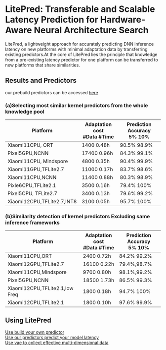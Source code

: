 # LitePred: Transferable and Scalable Latency Prediction for Hardware-Aware Neural Architecture Search

LitePred, a lightweight approach for accurately predicting DNN inference latency on new platforms with minimal adaptation data by transferring existing predictors.At the core of LitePred lies the principle that knowledge from a pre-existing latency predictor for one platform can be transferred to new platforms that share similarities.


## Results and Predictors
our prebuild predictors can be accessed [here](https://huggingface.co/fcq/pred_lite/tree/main)

### (a)Selecting most similar kernel predictors from the whole knowledge pool

| Platform | Adaptation  cost <br> #Data #Time |  Prediction Accuracy <br>  5% 10%|
| ----------- | ----------- | ---------| 
| Xiaomi11CPU, ORT|  1400 0.48h |   90.5% 98.9%|
| Pixel5GPU,NCNN| 17400 0.96h | 84.3% 99.1% |
| Xiaomi11CPU, Mindspore| 4800 0.35h| 90.4% 99.9%|
| Xiaomi11GPU,TFLite2.7| 11000 0.17h| 83.7% 98.6%|
| Xiaomi11CPU,NCNN| 11400 0.88h| 80.3% 98.9%|
| Pixle6CPU,TFLite2.1| 3500 0.16h| 79.4% 100%|
| Pixel5CPU, TFLite2.7| 3400 0.13h| 79.6% 99.2%|
| Xiaomi12CPU,TFLite2.7,INT8| 3100 0.05h | 95.7% 100%|

### (b)Similarity detection of kernel predictors Excluding same inference frameworks
| Platform | Adaptation  cost <br> #Data #Time |  Prediction Accuracy <br>  5% 10%|
| ----------- | ----------- | ---------| 
|Xiaomi11CPU,ORT| 2400 0.72h|84.2% 99.2%|
|Xiaomi12GPU,TFLite2.7|16100 0.22h|79.4%,98.7%|
|Xiaomi11CPU,Mindspore|9700 0.80h|98.1%,99.2%|
|Pixel5GPU,NCNN|18500 1.73h|86.5% 99.3%|
|Xiaomi12CPU,TFLite2.1,low Freq| 1800 0.18h|94.7% 100%|
|Xiaomi12CPU,TFLite2.1|1800 0.10h|97.6% 99.9%|



##  Using  LitePred
[Use build your own predictor](https://github.com/microsoft/Moonlit/tree/main/LitePred/predictor_builder)  
[Use our predictors predict your model latency](https://github.com/microsoft/Moonlit/tree/main/LitePred/predition_example)  
[Use vae to collect effective multi-dimensional data](https://github.com/microsoft/Moonlit/tree/main/LitePred/vae)  



